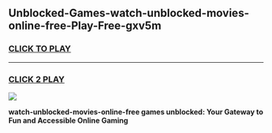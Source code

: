 
## Unblocked-Games-watch-unblocked-movies-online-free-Play-Free-gxv5m
<h3>
<a href="https://premium76.site?title=watch-unblocked-movies-online-free&ref=23A">CLICK TO PLAY</a></h3>
<hr>

<h3>
<a href="https://premium76.site?title=watch-unblocked-movies-online-free&ref=23A">CLICK 2 PLAY</a>
  
</h3>

<a href="https://premium76.site?title=watch-unblocked-movies-online-free&ref=23A"><img src="https://clearcache.store/games.png"></a>


**watch-unblocked-movies-online-free games unblocked: Your Gateway to Fun and Accessible Online Gaming**
